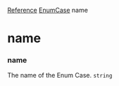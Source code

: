 [Reference](https://www.framer.com/developers/reference)
[EnumCase](https://www.framer.com/developers/reference/plugins-enum-case)
name
# name
### name
The name of the Enum Case.
`string`
